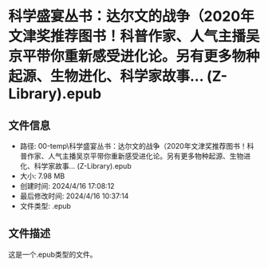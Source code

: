 ﻿# 科学盛宴丛书：达尔文的战争（2020年文津奖推荐图书！科普作家、人气主播吴京平带你重新感受进化论。另有更多物种起源、生物进化、科学家故事... (Z-Library).epub

## 文件信息
- 路径: 00-temp\科学盛宴丛书：达尔文的战争（2020年文津奖推荐图书！科普作家、人气主播吴京平带你重新感受进化论。另有更多物种起源、生物进化、科学家故事... (Z-Library).epub
- 大小: 7.98 MB
- 创建时间: 2024/4/16 17:08:12
- 最后修改时间: 2024/4/16 10:37:14
- 文件类型: .epub

## 文件描述
这是一个.epub类型的文件。

